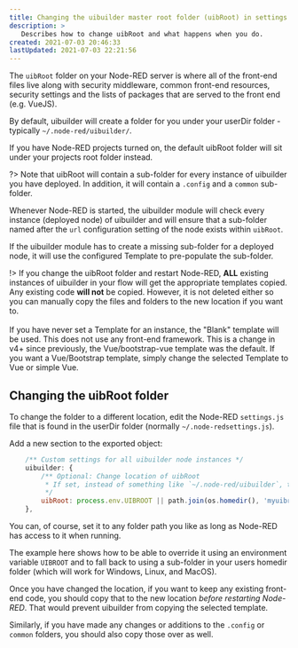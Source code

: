 ```yaml
---
title: Changing the uibuilder master root folder (uibRoot) in settings.js
description: >
   Describes how to change uibRoot and what happens when you do.
created: 2021-07-03 20:46:33
lastUpdated: 2021-07-03 22:21:56
---
```


The `uibRoot` folder on your Node-RED server is where all of the front-end files live along with security middleware, common front-end resources, security settings and the lists of packages that are served to the front end (e.g. VueJS).

By default, uibuilder will create a folder for you under your userDir folder - typically `~/.node-red/uibuilder/`.

If you have Node-RED projects turned on, the default uibRoot folder will sit under your projects root folder instead.

?> Note that uibRoot will contain a sub-folder for every instance of uibuilder you have deployed. In addition, it will contain a `.config` and a `common` sub-folder.

Whenever Node-RED is started, the uibuilder module will check every instance (deployed node) of uibuilder and will ensure that a sub-folder named after the `url` configuration setting of the node exists within `uibRoot`.

If the uibuilder module has to create a missing sub-folder for a deployed node, it will use the configured Template to pre-populate the sub-folder.

!> If you change the uibRoot folder and restart Node-RED, **ALL** existing instances of uibuilder in your flow will get the appropriate templates copied. Any existing code **will not** be copied. However, it is not deleted either so you can manually copy the files and folders to the new location if you want to. <br><br>If you have never set a Template for an instance, the "Blank" template will be used. This does not use any front-end framework. This is a change in v4+ since previously, the Vue/bootstrap-vue template was the default. If you want a Vue/Bootstrap template, simply change the selected Template to Vue or simple Vue.

## Changing the uibRoot folder

To change the folder to a different location, edit the Node-RED `settings.js` file that is found in the userDir folder (normally `~/.node-redsettings.js`).

Add a new section to the exported object:

```js
    /** Custom settings for all uibuilder node instances */
    uibuilder: {
        /** Optional: Change location of uibRoot
         * If set, instead of something like `~/.node-red/uibuilder`, the uibRoot folder can be anywhere you like.
         */
        uibRoot: process.env.UIBROOT || path.join(os.homedir(), 'myuibroot'),
    },
```

You can, of course, set it to any folder path you like as long as Node-RED has access to it when running.

The example here shows how to be able to override it using an environment variable `UIBROOT` and to fall back to using a sub-folder in your users homedir folder (which will work for Windows, Linux, and MacOS).

Once you have changed the location, if you want to keep any existing front-end code, you should copy that to the new location _before restarting Node-RED_. That would prevent uibuilder from copying the selected template.

Similarly, if you have made any changes or additions to the `.config`  or `common` folders, you should also copy those over as well.
